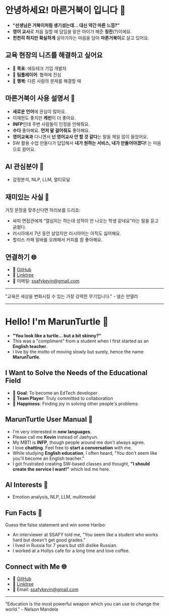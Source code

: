 # 안녕하세요! 마른거북이 입니다 🐢

- **“선생님은 거북이처럼 생기셨는데... 대신 약간 마른 느낌?”**
- **영어 교사**로 처음 일할 때 담임을 맡은 아이가 해준 **칭찬**(?)이에요. 
- **천천히 하지만 확실하게** 살아가자는 마음을 담아 **마른거북이**로 살고 있어요.

## 교육 현장의 니즈를 해결하고 싶어요
- 🎯 **목표**: 에듀테크 기업 개발자
- 🤝 **팀플레이어**: 협력에 진심
- 🌈 **행복**: 다른 사람의 문제를 해결할 때

## 마른거북이 사용 설명서 📘
- **새로운 언어**에 관심이 많아요.
- 이재현도 좋지만 **케빈**이 더 좋아요.
- **INFP**인데 주변 사람들이 인정을 안해줘요.
- **수다** 좋아해요. **먼저 말 걸어줘도** 좋아해요.
- **영어교육과** 다니면서 **넌 영어교사 안 할 것 같다**는 말을 제일 많이 들었어요.
- SW 활용 수업 만들다가 답답해서 **내가 원하는 서비스, 내가 만들어야겠다!** 는 마음으로 왔어요.

## AI 관심분야 🤖
- 감정분석, NLP, LLM, 멀티모달

## 재미있는 사실 🎉
거짓 문장을 맞추신다면 하리보를 드리죠:
- 싸피 면접관에게 “열심히는 하는데 성적이 안 나오는 학생 같네요”라는 말을 듣고 긁혔다.
- 러시아에서 7년 동안 살았지만 러시아어는 아직도 싫어해요.
- 할리스 카페 알바를 오래해서 커피를 참 좋아해요.

## 연결하기 🌐
- 🐙 [GitHub](https://github.com/MarunTurtle)
- 🔗 [Linktree](https://linktr.ee/marun_turtle)
- 📧 이메일: [ssafykevin@gmail.com](mailto:ssafykevin@gmail.com)

---

"교육은 세상을 변화시킬 수 있는 가장 강력한 무기입니다." - 넬슨 만델라

---

# Hello! I'm MarunTurtle 🐢

- **"You look like a turtle... but a bit skinny?"**
- This was a "compliment" from a student when I first started as an **English teacher**.
- I live by the motto of moving slowly but surely, hence the name **MarunTurtle**.

## I Want to Solve the Needs of the Educational Field
- 🎯 **Goal**: To become an EdTech developer
- 🤝 **Team Player**: Truly committed to collaboration
- 🌈 **Happiness**: Finding joy in solving other people's problems

## MarunTurtle User Manual 📘
- I'm very interested in **new languages**.
- Please call me **Kevin** instead of Jaehyun.
- My MBTI is **INFP**, though people around me don't always agree.
- I love **chatting**. Feel free to **start a conversation** with me.
- While studying **English education**, I often heard, "You don't seem like you'll become an English teacher."
- I got frustrated creating SW-based classes and thought, **"I should create the service I want!"** which led me here.

## AI Interests 🤖
- Emotion analysis, NLP, LLM, multimodal

## Fun Facts 🎉
Guess the false statement and win some Haribo:
- An interviewer at SSAFY told me, "You seem like a student who works hard but doesn't get good grades."
- I lived in Russia for 7 years but still dislike Russian.
- I worked at a Hollys cafe for a long time and love coffee.

## Connect with Me 🌐
- 🐙 [GitHub](https://github.com/MarunTurtle)
- 🔗 [Linktree](https://linktr.ee/marun_turtle)
- 📧 Email: [ssafykevin@gmail.com](mailto:ssafykevin@gmail.com)

---

"Education is the most powerful weapon which you can use to change the world." - Nelson Mandela
